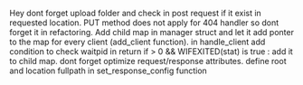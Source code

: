Hey dont forget upload folder and check in post request if it exist in requested location.
PUT method does not apply for 404 handler so dont forget it in refactoring.
Add child map in manager struct and let it add ponter to the map for every client (add_client function).
in handle_client add condition to check waitpid in return if > 0 && WIFEXITED(stat) is true : add it to child map.
dont forget optimize request/response attributes.
define root and location fullpath in set_response_config function

